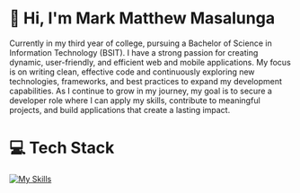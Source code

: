 # 👋 Hi, I'm Mark Matthew Masalunga

Currently in my third year of college, pursuing a Bachelor of Science in Information Technology (BSIT). I have a strong passion for creating dynamic, user-friendly, and efficient web and mobile applications. My focus is on writing clean, effective code and continuously exploring new technologies, frameworks, and best practices to expand my development capabilities. As I continue to grow in my journey, my goal is to secure a developer role where I can apply my skills, contribute to meaningful projects, and build applications that create a lasting impact. 

# 💻 Tech Stack

[![My Skills](https://skillicons.dev/icons?i=javascript,typescript,react,bootstrap,tailwind,php,nodejs,mysql,mongodb)](https://skillicons.dev)
